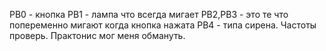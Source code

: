 PB0 - кнопка
PB1 - лампа что всегда мигает
PB2,PB3 - это те что  попеременно мигают когда кнопка нажата
PB4 - типа сирена. 
Частоты проверь. Практонис мог меня обмануть. 
